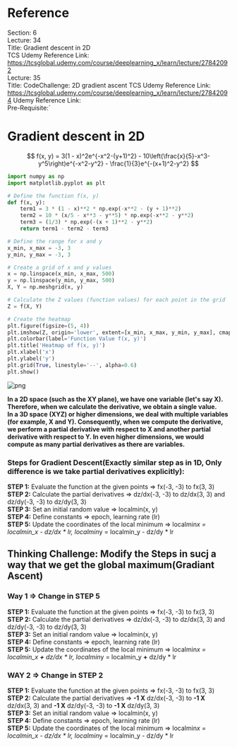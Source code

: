 

# Reference

Section: 6 \
Lecture: 34 \
Title: Gradient descent in 2D \
TCS Udemy Reference Link: https://tcsglobal.udemy.com/course/deeplearning_x/learn/lecture/27842092 \
Lecture: 35 \
Title: CodeChallenge: 2D gradient ascent
TCS Udemy Reference Link: https://tcsglobal.udemy.com/course/deeplearning_x/learn/lecture/27842094
Udemy Reference Link: \
Pre-Requisite:`

# Gradient descent in 2D

$$
f(x, y) = 3(1 - x)^2e^{-x^2-(y+1)^2} - 10\left(\frac{x}{5}-x^3-y^5\right)e^{-x^2-y^2} - \frac{1}{3}e^{-(x+1)^2-y^2}
$$

```python
import numpy as np
import matplotlib.pyplot as plt

# Define the function f(x, y)
def f(x, y):
    term1 = 3 * (1 - x)**2 * np.exp(-x**2 - (y + 1)**2)
    term2 = 10 * (x/5 - x**3 - y**5) * np.exp(-x**2 - y**2)
    term3 = (1/3) * np.exp(-(x + 1)**2 - y**2)
    return term1 - term2 - term3

# Define the range for x and y
x_min, x_max = -3, 3
y_min, y_max = -3, 3

# Create a grid of x and y values
x = np.linspace(x_min, x_max, 500)
y = np.linspace(y_min, y_max, 500)
X, Y = np.meshgrid(x, y)

# Calculate the Z values (function values) for each point in the grid
Z = f(X, Y)

# Create the heatmap
plt.figure(figsize=(5, 4))
plt.imshow(Z, origin='lower', extent=[x_min, x_max, y_min, y_max], cmap='viridis', aspect='auto')
plt.colorbar(label='Function Value f(x, y)')
plt.title('Heatmap of f(x, y)')
plt.xlabel('x')
plt.ylabel('y')
plt.grid(True, linestyle='--', alpha=0.6)
plt.show()

```

![png](6_gradient_descent_34_gradient_descent_in_2d_files/6_gradient_descent_34_gradient_descent_in_2d_3_0.png)

**In a 2D space (such as the XY plane), we have one variable (let's say X). Therefore, when we calculate the derivative, we obtain a single value.** \
**In a 3D space (XYZ) or higher dimensions, we deal with multiple variables (for example, X and Y). Consequently, when we compute the derivative, we perform a partial derivative with respect to X and another partial derivative with respect to Y. In even higher dimensions, we would compute as many partial derivatives as there are variables.**

### Steps for Gradient Descent(Exactly similar step as in 1D, Only difference is we take partial derivatives explicitly):

**STEP 1:** Evaluate the function at the given points => fx(-3, -3) to fx(3, 3)  
**STEP 2:** Calculate the partial derivatives => dz/dx(-3, -3) to dz/dx(3, 3) and dz/dy(-3, -3) to dz/dy(3, 3)  
**STEP 3:** Set an initial random value => localmin(x, y)  
**STEP 4:** Define constants => epoch, learning rate (lr)  
**STEP 5:** Update the coordinates of the local minimum => localmin*x = localmin_x - dz/dx * lr, localmin*y = localmin_y - dz/dy * lr

## Thinking Challenge: Modify the Steps in sucj a way that we get the global maximum(Gradiant Ascent)

### Way 1 => Change in STEP 5

**STEP 1:** Evaluate the function at the given points => fx(-3, -3) to fx(3, 3)  
**STEP 2:** Calculate the partial derivatives => dz/dx(-3, -3) to dz/dx(3, 3) and dz/dy(-3, -3) to dz/dy(3, 3)  
**STEP 3:** Set an initial random value => localmin(x, y)  
**STEP 4:** Define constants => epoch, learning rate (lr)  
**STEP 5:** Update the coordinates of the local minimum => localmin*x = localmin_x **+** dz/dx * lr, localmin*y = localmin_y **+** dz/dy * lr

### WAY 2 => Change in STEP 2

**STEP 1:** Evaluate the function at the given points => fx(-3, -3) to fx(3, 3)  
**STEP 2:** Calculate the partial derivatives => **-1 X** dz/dx(-3, -3) to **-1 X** dz/dx(3, 3) and **-1 X** dz/dy(-3, -3) to **-1 X** dz/dy(3, 3)  
**STEP 3:** Set an initial random value => localmin(x, y)  
**STEP 4:** Define constants => epoch, learning rate (lr)  
**STEP 5:** Update the coordinates of the local minimum => localmin*x = localmin_x - dz/dx * lr, localmin*y = localmin_y - dz/dy * lr

```python

```
    